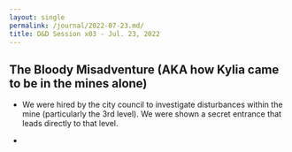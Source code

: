 ```yaml
---
layout: single
permalink: /journal/2022-07-23.md/
title: D&D Session x03 - Jul. 23, 2022
---
```


## The Bloody Misadventure (AKA how Kylia came to be in the mines alone)

- We were hired by the city council to investigate disturbances within the mine (particularly the 3rd level). We were shown a secret entrance that leads directly to that level. 

- 